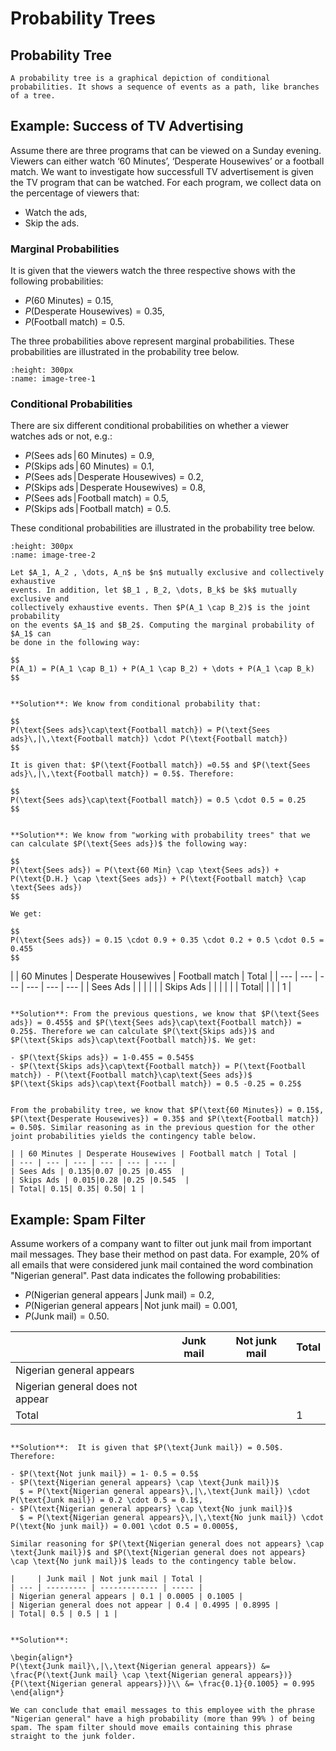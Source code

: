 # Probability Trees

## Probability Tree

```{admonition} Probability Tree
A probability tree is a graphical depiction of conditional probabilities. It shows a sequence of events as a path, like branches of a tree.
```

## Example: Success of TV Advertising

Assume there are three programs that can be viewed on a Sunday evening. Viewers can either watch ‘60 Minutes’, ‘Desperate Housewives’ or a football match. We want to investigate how successfull TV advertisement is given the TV program that can be watched. For each program, we collect data on the percentage of viewers that:

- Watch the ads,
- Skip the ads.

### Marginal Probabilities

It is given that the viewers watch the three respective shows with the following probabilities:

- $P(\text{60 Minutes}) = 0.15$,
- $P(\text{Desperate Housewives}) = 0.35$,
- $P(\text{Football match}) = 0.5$.

The three probabilities above represent marginal probabilities. These probabilities are illustrated in the probability tree below.

```{image} images/tree-1.png
:height: 300px
:name: image-tree-1
```

### Conditional Probabilities
There are six different conditional probabilities on whether a viewer watches ads or not, e.g.:

- $P(\text{Sees ads}\,|\,\text{60 Minutes}) = 0.9$,
- $P(\text{Skips ads}\,|\,\text{60 Minutes}) = 0.1$,
- $P(\text{Sees ads}\,|\,\text{Desperate Housewives}) = 0.2$,
- $P(\text{Skips ads}\,|\,\text{Desperate Housewives}) = 0.8$,
- $P(\text{Sees ads}\,|\,\text{Football match}) = 0.5$,
- $P(\text{Skips ads}\,|\,\text{Football match}) = 0.5$.

These conditional probabilities are illustrated in the probability tree below.

```{image} images/tree-2.png
:height: 300px
:name: image-tree-2
```

```{admonition} Working with Probability Trees
Let $A_1, A_2 , \dots, A_n$ be $n$ mutually exclusive and collectively exhaustive
events. In addition, let $B_1 , B_2, \dots, B_k$ be $k$ mutually exclusive and
collectively exhaustive events. Then $P(A_1 \cap B_2)$ is the joint probability
on the events $A_1$ and $B_2$. Computing the marginal probability of $A_1$ can
be done in the following way:

$$
P(A_1) = P(A_1 \cap B_1) + P(A_1 \cap B_2) + \dots + P(A_1 \cap B_k)
$$

```


```{dropdown} **Question 1**: Using the probability tree above, what is the joint probability for ‘Football match’ and ‘Sees Ads’ (i.e. $P(\text{Sees ads}\cap\text{Football match})$)?

**Solution**: We know from conditional probability that:

$$
P(\text{Sees ads}\cap\text{Football match}) = P(\text{Sees ads}\,|\,\text{Football match}) \cdot P(\text{Football match})
$$

It is given that: $P(\text{Football match}) =0.5$ and $P(\text{Sees ads}\,|\,\text{Football match}) = 0.5$. Therefore:

$$
P(\text{Sees ads}\cap\text{Football match}) = 0.5 \cdot 0.5 = 0.25
$$
```

```{dropdown} **Question 2**: What is the marginal probability for ‘Sees Ads’ (i.e. $P(\text{Sees ads})$)?

**Solution**: We know from "working with probability trees" that we can calculate $P(\text{Sees ads})$ the following way:

$$
P(\text{Sees ads}) = P(\text{60 Min} \cap \text{Sees ads}) + P(\text{D.H.} \cap \text{Sees ads}) + P(\text{Football match} \cap \text{Sees ads})
$$

We get:

$$
P(\text{Sees ads}) = 0.15 \cdot 0.9 + 0.35 \cdot 0.2 + 0.5 \cdot 0.5 = 0.455
$$

```

| | 60 Minutes | Desperate Housewives | Football match | Total |
| --- | --- | --- | --- | --- | --- |
| Sees Ads | | | |  |
| Skips Ads | | | |  |
| Total| | | | 1 |


```{dropdown} **Question 3**: Consider the previous question. Fill in the contingency table above.

**Solution**: From the previous questions, we know that $P(\text{Sees ads}) = 0.455$ and $P(\text{Sees ads}\cap\text{Football match}) = 0.25$. Therefore we can calculate $P(\text{Skips ads})$ and $P(\text{Skips ads}\cap\text{Football match})$. We get:

- $P(\text{Skips ads}) = 1-0.455 = 0.545$
- $P(\text{Skips ads}\cap\text{Football match}) = P(\text{Football match}) - P(\text{Football match}\cap\text{Sees ads})$
$P(\text{Skips ads}\cap\text{Football match}) = 0.5 -0.25 = 0.25$


From the probability tree, we know that $P(\text{60 Minutes}) = 0.15$, $P(\text{Desperate Housewives}) = 0.35$ and $P(\text{Football match}) = 0.50$. Similar reasoning as in the previous question for the other joint probabilities yields the contingency table below.

| | 60 Minutes | Desperate Housewives | Football match | Total |
| --- | --- | --- | --- | --- | --- |
| Sees Ads | 0.135|0.07 |0.25 |0.455  |
| Skips Ads | 0.015|0.28 |0.25 |0.545  |
| Total| 0.15| 0.35| 0.50| 1 |

```


## Example: Spam Filter

Assume workers of a company want to filter out junk mail from important mail messages. They base their method on past data. For example, 20% of all emails that were considered junk mail contained the word combination "Nigerian general".
Past data indicates the following probabilities:

- $P(\text{Nigerian general appears}\,|\,\text{Junk mail}) = 0.2$,
- $P(\text{Nigerian general appears}\,|\,\text{Not junk mail}) = 0.001$,
- $P(\text{Junk mail}) = 0.50$.

|     | Junk mail | Not junk mail | Total |
| --- | --------- | ------------- | ----- |
| Nigerian general appears | | | |
| Nigerian general does not appear | | | |
| Total| | | 1 |


```{dropdown} **Question 1**: Fill in the contingency table above.

**Solution**:  It is given that $P(\text{Junk mail}) = 0.50$. Therefore:

- $P(\text{Not junk mail}) = 1- 0.5 = 0.5$
- $P(\text{Nigerian general appears} \cap \text{Junk mail})$
  $ = P(\text{Nigerian general appears}\,|\,\text{Junk mail}) \cdot P(\text{Junk mail}) = 0.2 \cdot 0.5 = 0.1$,
- $P(\text{Nigerian general appears} \cap \text{No junk mail})$
  $ = P(\text{Nigerian general appears}\,|\,\text{No junk mail}) \cdot P(\text{No junk mail}) = 0.001 \cdot 0.5 = 0.0005$,

Similar reasoning for $P(\text{Nigerian general does not appears} \cap \text{Junk mail})$ and $P(\text{Nigerian general does not appears} \cap \text{No junk mail})$ leads to the contingency table below.

|     | Junk mail | Not junk mail | Total |
| --- | --------- | ------------- | ----- |
| Nigerian general appears | 0.1 | 0.0005 | 0.1005 |
| Nigerian general does not appear | 0.4 | 0.4995 | 0.8995 |
| Total| 0.5 | 0.5 | 1 |

```

```{dropdown} **Question 2**: Using the contingency table above, calculate the probability that an email should be considered junk mail given that the phrase "Nigerian general" appears.

**Solution**:  

\begin{align*}
P(\text{Junk mail}\,|\,\text{Nigerian general appears}) &= \frac{P(\text{Junk mail} \cap \text{Nigerian general appears})}{P(\text{Nigerian general appears})}\\ &= \frac{0.1}{0.1005} = 0.995
\end{align*}

We can conclude that email messages to this employee with the phrase "Nigerian general" have a high probability (more than 99% ) of being spam. The spam filter should move emails containing this phrase straight to the junk folder.

```
